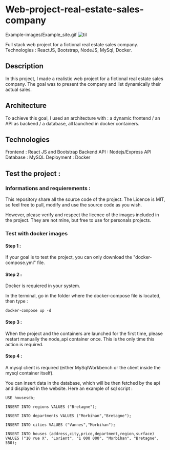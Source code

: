 # Web-project-real-estate-sales-company
Example-images/Example_site.gif
![til](https://github.com/ArseneEvsen/Web-project-real-estate-sales-company/blob/main/Example-images/Example_site.gif?raw=true)

Full stack web project for a fictional real estate sales company. Technologies : ReactJS, Bootstrap, NodeJS, MySql, Docker.

## Description

In this project, I made a realistic web project for a fictional real estate sales company.
The goal was to present the company and list dynamically their actual sales.

## Architecture

To achieve this goal, I used an architecture with : a dynamic frontend / an API as backend / a database, all launched in docker containers.

## Technologies

Frontend : React JS and Bootstrap
Backend API : Nodejs/Express API
Database : MySQL
Deployment : Docker

## Test the project :

### Informations and requierements :

This repository share all the source code of the project. The Licence is MIT, so feel free to pull, modify and use the source code as you wish.

However, please verify and respect the licence of the images included in the project. They are not mine, but free to use for personals projects.

### Test with docker images

#### Step 1 :

If your goal is to test the project, you can only download the "docker-compose.yml" file.

#### Step 2 :

Docker is requiered in your system.

In the terminal, go in the folder where the docker-compose file is located, then type :

```
docker-compose up -d
```

#### Step 3 :

When the project and the containers are launched for the first time, please restart manually the node_api container once. This is the only time this action is required.

#### Step 4 :

A mysql client is required (either MySqlWorkbench or the client inside the mysql container itself).

You can insert data in the database, which will be then fetched by the api and displayed in the website. Here an example of sql script :

```
USE housesdb;

INSERT INTO regions VALUES ("Bretagne");

INSERT INTO departments VALUES ("Morbihan","Bretagne");

INSERT INTO cities VALUES ("Vannes","Morbihan");

INSERT INTO houses (address,city,price,department,region,surface)
VALUES ("10 rue X", "Lorient", "1 000 000", "Morbihan", "Bretagne", 550);
```
